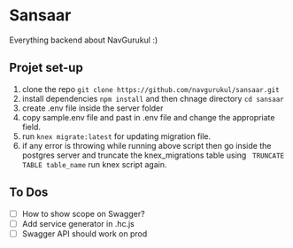 # Sansaar

Everything backend about NavGurukul :)

## Projet set-up
1. clone the repo `git clone https://github.com/navgurukul/sansaar.git`
2. install dependencies `npm install` and then chnage directory `cd sansaar`
3. create .env file inside the server folder 
4. copy sample.env file and past in .env file and change the appropriate field.
5. run `knex migrate:latest` for updating migration file.
6. if any error is throwing while running above script then go inside the postgres server and truncate the         knex_migrations table using ` TRUNCATE TABLE table_name` run knex script again.

## To Dos
- [ ] How to show scope on Swagger?
- [ ] Add service generator in .hc.js
- [ ] Swagger API should work on prod
